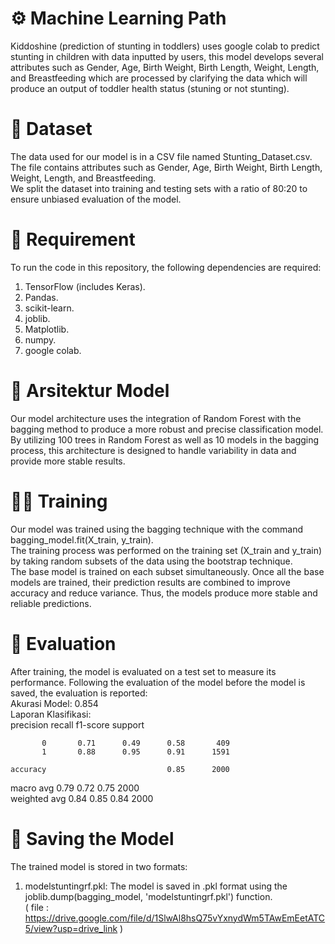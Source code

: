 # ⚙️ Machine Learning Path
Kiddoshine (prediction of stunting in toddlers) uses google colab to predict stunting in children with data inputted by users, this model develops several attributes such as Gender, Age, Birth Weight, Birth Length, Weight, Length, and Breastfeeding which are processed by clarifying the data which will produce an output of toddler health status (stuning or not stunting).<br>

# 📁 Dataset
The data used for our model is in a CSV file named Stunting_Dataset.csv. The file contains attributes such as Gender, Age, Birth Weight, Birth Length, Weight, Length, and Breastfeeding. <br>
We split the dataset into training and testing sets with a ratio of 80:20 to ensure unbiased evaluation of the model.<br>

# 🧰 Requirement
To run the code in this repository, the following dependencies are required:<br>
1. TensorFlow (includes Keras).<br>
2. Pandas.<br>
3. scikit-learn.<br>
4. joblib.<br>
5. Matplotlib.<br>
6. numpy.<br>
7. google colab.<br>

# 🧬 Arsitektur Model
Our model architecture uses the integration of Random Forest with the bagging method to produce a more robust and precise classification model. <br>
By utilizing 100 trees in Random Forest as well as 10 models in the bagging process, this architecture is designed to handle variability in data and provide more stable results.<br>

# 🏋️‍♂️ Training
Our model was trained using the bagging technique with the command bagging_model.fit(X_train, y_train).<br>
The training process was performed on the training set (X_train and y_train) by taking random subsets of the data using the bootstrap technique.<br>
The base model is trained on each subset simultaneously. Once all the base models are trained, their prediction results are combined to improve accuracy and reduce variance. Thus, the models produce more stable and reliable predictions.<br>

# 📝 Evaluation
After training, the model is evaluated on a test set to measure its performance. Following the evaluation of the model before the model is saved, the evaluation is reported:<br>
Akurasi Model: 0.854 <br>
Laporan Klasifikasi: <br>
              precision recall f1-score support

           0       0.71      0.49      0.58       409
           1       0.88      0.95      0.91      1591

    accuracy                           0.85      2000
   macro avg       0.79      0.72      0.75      2000 <br>
weighted avg       0.84      0.85      0.84      2000 <br>


# 💾 Saving the Model
The trained model is stored in two formats:<br>
1. modelstuntingrf.pkl: The model is saved in .pkl format using the joblib.dump(bagging_model, 'modelstuntingrf.pkl') function.<br>
( file : https://drive.google.com/file/d/1SlwAl8hsQ75vYxnydWm5TAwEmEetATC5/view?usp=drive_link )<br>




